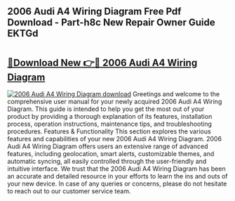 ## 2006 Audi A4 Wiring Diagram Free Pdf Download - Part-h8c New Repair Owner Guide EKTGd

# <h2><a href="http://dflcft.blite.top/?on=2006+Audi+A4+Wiring+Diagram">🔗Download New 👉🔴 2006 Audi A4 Wiring Diagram</a></h2>

[![2006 Audi A4 Wiring Diagram download](https://i.imgur.com/lujVjoI.png)](http://dflcft.blite.top/?on=2006+Audi+A4+Wiring+Diagram)
Greetings and welcome to the comprehensive user manual for your newly acquired 2006 Audi A4 Wiring Diagram. This guide is intended to help you get the most out of your product by providing a thorough explanation of its features, installation process, operation instructions, maintenance tips, and troubleshooting procedures. Features & Functionality This section explores the various features and capabilities of your new 2006 Audi A4 Wiring Diagram. 2006 Audi A4 Wiring Diagram offers users an extensive range of advanced features, including geolocation, smart alerts, customizable themes, and automatic syncing, all easily controlled through the user-friendly and intuitive interface. We trust that the 2006 Audi A4 Wiring Diagram has been an accurate and detailed resource in your efforts to learn the ins and outs of your new device. In case of any queries or concerns, please do not hesitate to reach out to our customer service team.
